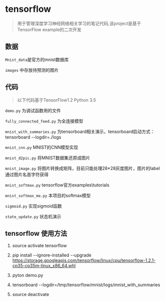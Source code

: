 tensorflow
=====
>用于管理深度学习神经网络相关学习的笔记代码,该project是基于TensorFlow example的二次开发

数据
-----
  `Mnist_data`是官方的mnist数据库
  
  `images` 中存放待预测的图片
  
代码
-----
>以下代码基于TensorFlow1.2 Python 3.5

  `demo.py` 为调试函数用的文件
  
  `fully_connected_feed.py` 为全连接模型
  
  `mnist_with_summaries.py` 为tensorboard相关演示，tensorboard启动方式：tensorboard --logdir=./logs
  
  `mnist_cnn.py` MNIST的CNN模型实现
  
 `mnist_d2pic.py` 将MNIST数据集还原成图片
  
  `mnist_image.py` 将图片转换成矩阵，目前只能处理28*28灰度图片，图片的label通过图片名首字符获得
  
  `mnist_softmax.py` tensorflow官方examples\tutorials
  
  `mnist_softmax_me.py` 本项目的softmax模型
  
  `sigmoid.py` 实现sigmoid函数
  
  `state_update.py` 状态机演示
  


tensorflow 使用方法
----
1. source activate tensorflow

2. pip install --ignore-installed --upgrade https://storage.googleapis.com/tensorflow/linux/cpu/tensorflow-1.2.1-cp35-cp35m-linux_x86_64.whl

3. pyton demo.py

4. tensorboard --logdir=/tmp/tensorflow/mnist/logs/mnist_with_summaries

5. source deactivate


